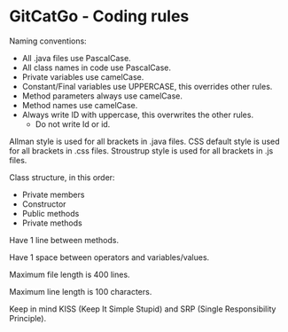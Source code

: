 # GitCatGo - Coding rules

Naming conventions:

 * All .java files use PascalCase.
 * All class names in code use PascalCase.
 * Private variables use camelCase.
 * Constant/Final variables use UPPERCASE, this overrides other rules.
 * Method parameters always use camelCase.
 * Method names use camelCase.
 * Always write ID with uppercase, this overwrites the other rules.
    * Do not write Id or id.

Allman style is used for all brackets in .java files.
CSS default style is used for all brackets in .css files.
Stroustrup style is used for all brackets in .js files.

Class structure, in this order:
 * Private members
 * Constructor
 * Public methods
 * Private methods

Have 1 line between methods.

Have 1 space between operators and variables/values.

Maximum file length is 400 lines.

Maximum line length is 100 characters.

Keep in mind KISS (Keep It Simple Stupid) and SRP (Single Responsibility Principle).
